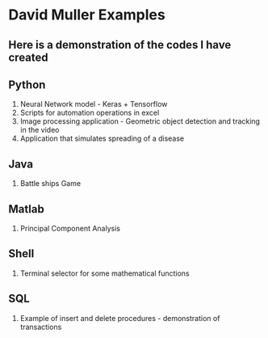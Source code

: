 # David Muller Examples

## Here is a demonstration of the codes I have created

## Python
1) Neural Network model - Keras + Tensorflow
2) Scripts for automation operations in excel
3) Image processing application - Geometric object detection and tracking in the video
4) Application that simulates spreading of a disease

## Java
1) Battle ships Game

## Matlab
1) Principal Component Analysis

## Shell
1) Terminal selector for some mathematical functions

## SQL
1) Example of insert and delete procedures - demonstration of transactions
